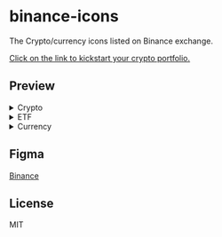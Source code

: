 # binance-icons
The Crypto/currency icons listed on Binance exchange.

<a href="https://accounts.binance.com/en/register?ref=Z9RLFPHB">Click on the link to kickstart your crypto portfolio.</a>

## Preview

<details>
  <summary>Crypto</summary>

| Icon | Symbol | Name |
|:----:|-------:|:-----|
| <img src="https://raw.githubusercontent.com/VadimMalykhin/binance-icons/main/crypto/1inch.svg" width="32" height="32" alt=""/>     | 1inch     | 1inch                           |
| <img src="https://raw.githubusercontent.com/VadimMalykhin/binance-icons/main/crypto/aave.svg" width="32" height="32" alt=""/>      | aave      | Aave                            |
| <img src="https://raw.githubusercontent.com/VadimMalykhin/binance-icons/main/crypto/acm.svg" width="32" height="32" alt=""/>       | acm       | AC Milan Fan Token              |
| <img src="https://raw.githubusercontent.com/VadimMalykhin/binance-icons/main/crypto/ada.svg" width="32" height="32" alt=""/>       | ada       | Cardano                         |
| <img src="https://raw.githubusercontent.com/VadimMalykhin/binance-icons/main/crypto/add.svg" width="32" height="32" alt=""/>       | add       | ADD                             |
| <img src="https://raw.githubusercontent.com/VadimMalykhin/binance-icons/main/crypto/adx.svg" width="32" height="32" alt=""/>       | adx       | AdEx                            |
| <img src="https://raw.githubusercontent.com/VadimMalykhin/binance-icons/main/crypto/adxold.svg" width="32" height="32" alt=""/>    | adxold    | AdEx Old Token                  |
| <img src="https://raw.githubusercontent.com/VadimMalykhin/binance-icons/main/crypto/ae.svg" width="32" height="32" alt=""/>        | ae        | Aeternity                       |
| <img src="https://raw.githubusercontent.com/VadimMalykhin/binance-icons/main/crypto/aergo.svg" width="32" height="32" alt=""/>     | aergo     | Aergo                           |
| <img src="https://raw.githubusercontent.com/VadimMalykhin/binance-icons/main/crypto/agi.svg" width="32" height="32" alt=""/>       | agi       | SingularityNET                  |
| <img src="https://raw.githubusercontent.com/VadimMalykhin/binance-icons/main/crypto/agix.svg" width="32" height="32" alt=""/>      | agix      | SingularityNET Token            |
| <img src="https://raw.githubusercontent.com/VadimMalykhin/binance-icons/main/crypto/aion.svg" width="32" height="32" alt=""/>      | aion      | AION                            |
| <img src="https://raw.githubusercontent.com/VadimMalykhin/binance-icons/main/crypto/akro.svg" width="32" height="32" alt=""/>      | akro      | Akropolis                       |
| <img src="https://raw.githubusercontent.com/VadimMalykhin/binance-icons/main/crypto/algo.svg" width="32" height="32" alt=""/>      | algo      | Algorand                        |
| <img src="https://raw.githubusercontent.com/VadimMalykhin/binance-icons/main/crypto/alice.svg" width="32" height="32" alt=""/>     | alice     | My Neighbor Alice               |
| <img src="https://raw.githubusercontent.com/VadimMalykhin/binance-icons/main/crypto/alpaca.svg" width="32" height="32" alt=""/>    | alpaca    | Alpaca Finance                  |
| <img src="https://raw.githubusercontent.com/VadimMalykhin/binance-icons/main/crypto/alpha.svg" width="32" height="32" alt=""/>     | alpha     | Alpha Finance Lab               |
| <img src="https://raw.githubusercontent.com/VadimMalykhin/binance-icons/main/crypto/amb.svg" width="32" height="32" alt=""/>       | amb       | Ambrosus                        |
| <img src="https://raw.githubusercontent.com/VadimMalykhin/binance-icons/main/crypto/ankr.svg" width="32" height="32" alt=""/>      | ankr      | Ankr                            |
| <img src="https://raw.githubusercontent.com/VadimMalykhin/binance-icons/main/crypto/ant.svg" width="32" height="32" alt=""/>       | ant       | Aragon                          |
| <img src="https://raw.githubusercontent.com/VadimMalykhin/binance-icons/main/crypto/antold.svg" width="32" height="32" alt=""/>    | antold    | Old Aragon                      |
| <img src="https://raw.githubusercontent.com/VadimMalykhin/binance-icons/main/crypto/appc.svg" width="32" height="32" alt=""/>      | appc      | AppCoins                        |
| <img src="https://raw.githubusercontent.com/VadimMalykhin/binance-icons/main/crypto/ar.svg" width="32" height="32" alt=""/>        | ar        | Arweave                         |
| <img src="https://raw.githubusercontent.com/VadimMalykhin/binance-icons/main/crypto/ardr.svg" width="32" height="32" alt=""/>      | ardr      | Ardor                           |
| <img src="https://raw.githubusercontent.com/VadimMalykhin/binance-icons/main/crypto/ark.svg" width="32" height="32" alt=""/>       | ark       | Ark                             |
| <img src="https://raw.githubusercontent.com/VadimMalykhin/binance-icons/main/crypto/arn.svg" width="32" height="32" alt=""/>       | arn       | Aeron                           |
| <img src="https://raw.githubusercontent.com/VadimMalykhin/binance-icons/main/crypto/arpa.svg" width="32" height="32" alt=""/>      | arpa      | ARPA Chain                      |
| <img src="https://raw.githubusercontent.com/VadimMalykhin/binance-icons/main/crypto/asr.svg" width="32" height="32" alt=""/>       | asr       | AS Roma Fan Token               |
| <img src="https://raw.githubusercontent.com/VadimMalykhin/binance-icons/main/crypto/ast.svg" width="32" height="32" alt=""/>       | ast       | AirSwap                         |
| <img src="https://raw.githubusercontent.com/VadimMalykhin/binance-icons/main/crypto/ata.svg" width="32" height="32" alt=""/>       | ata       | Automata                        |
| <img src="https://raw.githubusercontent.com/VadimMalykhin/binance-icons/main/crypto/atd.svg" width="32" height="32" alt=""/>       | atd       | Atidium                         |
| <img src="https://raw.githubusercontent.com/VadimMalykhin/binance-icons/main/crypto/atm.svg" width="32" height="32" alt=""/>       | atm       | Atlético de Madrid Fan Token    |
| <img src="https://raw.githubusercontent.com/VadimMalykhin/binance-icons/main/crypto/atom.svg" width="32" height="32" alt=""/>      | atom      | Cosmos                          |
| <img src="https://raw.githubusercontent.com/VadimMalykhin/binance-icons/main/crypto/auction.svg" width="32" height="32" alt=""/>   | auction   | Auction                         |
| <img src="https://raw.githubusercontent.com/VadimMalykhin/binance-icons/main/crypto/audio.svg" width="32" height="32" alt=""/>     | audio     | Audius                          |
| <img src="https://raw.githubusercontent.com/VadimMalykhin/binance-icons/main/crypto/auto.svg" width="32" height="32" alt=""/>      | auto      | Auto                            |
| <img src="https://raw.githubusercontent.com/VadimMalykhin/binance-icons/main/crypto/ava.svg" width="32" height="32" alt=""/>       | ava       | Travala.com                     |
| <img src="https://raw.githubusercontent.com/VadimMalykhin/binance-icons/main/crypto/avax.svg" width="32" height="32" alt=""/>      | avax      | Avalanche                       |
| <img src="https://raw.githubusercontent.com/VadimMalykhin/binance-icons/main/crypto/axs.svg" width="32" height="32" alt=""/>       | axs       | Axie Infinity                   |
| <img src="https://raw.githubusercontent.com/VadimMalykhin/binance-icons/main/crypto/axsold.svg" width="32" height="32" alt=""/>    | axsold    | Axie Infinity Old               |
| <img src="https://raw.githubusercontent.com/VadimMalykhin/binance-icons/main/crypto/badger.svg" width="32" height="32" alt=""/>    | badger    | Badger DAO                      |
| <img src="https://raw.githubusercontent.com/VadimMalykhin/binance-icons/main/crypto/bake.svg" width="32" height="32" alt=""/>      | bake      | BakeryToken                     |
| <img src="https://raw.githubusercontent.com/VadimMalykhin/binance-icons/main/crypto/bal.svg" width="32" height="32" alt=""/>       | bal       | Balancer                        |
| <img src="https://raw.githubusercontent.com/VadimMalykhin/binance-icons/main/crypto/band.svg" width="32" height="32" alt=""/>      | band      | BAND                            |
| <img src="https://raw.githubusercontent.com/VadimMalykhin/binance-icons/main/crypto/bar.svg" width="32" height="32" alt=""/>       | bar       | FC Barcelona Fan Token BAR      |
| <img src="https://raw.githubusercontent.com/VadimMalykhin/binance-icons/main/crypto/bat.svg" width="32" height="32" alt=""/>       | bat       | Basic Attention Token           |
| <img src="https://raw.githubusercontent.com/VadimMalykhin/binance-icons/main/crypto/bcd.svg" width="32" height="32" alt=""/>       | bcd       | Bitcoin Diamond                 |
| <img src="https://raw.githubusercontent.com/VadimMalykhin/binance-icons/main/crypto/bch.svg" width="32" height="32" alt=""/>       | bch       | Bitcoin Cash                    |
| <img src="https://raw.githubusercontent.com/VadimMalykhin/binance-icons/main/crypto/bchsv.svg" width="32" height="32" alt=""/>     | bchsv     | Bitcoin Cash SV                 |
| <img src="https://raw.githubusercontent.com/VadimMalykhin/binance-icons/main/crypto/bcx.svg" width="32" height="32" alt=""/>       | bcx       | BitcoinX                        |
| <img src="https://raw.githubusercontent.com/VadimMalykhin/binance-icons/main/crypto/beam.svg" width="32" height="32" alt=""/>      | beam      | Beam                            |
| <img src="https://raw.githubusercontent.com/VadimMalykhin/binance-icons/main/crypto/bear.svg" width="32" height="32" alt=""/>      | bear      | 3X Short Bitcoin Token          |
| <img src="https://raw.githubusercontent.com/VadimMalykhin/binance-icons/main/crypto/bel.svg" width="32" height="32" alt=""/>       | bel       | Bella Protocol                  |
| <img src="https://raw.githubusercontent.com/VadimMalykhin/binance-icons/main/crypto/beth.svg" width="32" height="32" alt=""/>      | beth      | BETH                            |
| <img src="https://raw.githubusercontent.com/VadimMalykhin/binance-icons/main/crypto/bgbp.svg" width="32" height="32" alt=""/>      | bgbp      | BGBP                            |
| <img src="https://raw.githubusercontent.com/VadimMalykhin/binance-icons/main/crypto/bidr.svg" width="32" height="32" alt=""/>      | bidr      | BIDR                            |
| <img src="https://raw.githubusercontent.com/VadimMalykhin/binance-icons/main/crypto/bifi.svg" width="32" height="32" alt=""/>      | bifi      | Beefy.Finance                   |
| <img src="https://raw.githubusercontent.com/VadimMalykhin/binance-icons/main/crypto/bkrw.svg" width="32" height="32" alt=""/>      | bkrw      | Binance KRW                     |
| <img src="https://raw.githubusercontent.com/VadimMalykhin/binance-icons/main/crypto/blink.svg" width="32" height="32" alt=""/>     | blink     | Blockmason Link                 |
| <img src="https://raw.githubusercontent.com/VadimMalykhin/binance-icons/main/crypto/blz.svg" width="32" height="32" alt=""/>       | blz       | Bluzelle                        |
| <img src="https://raw.githubusercontent.com/VadimMalykhin/binance-icons/main/crypto/bnb.svg" width="32" height="32" alt=""/>       | bnb       | BNB                             |
| <img src="https://raw.githubusercontent.com/VadimMalykhin/binance-icons/main/crypto/bnbbear.svg" width="32" height="32" alt=""/>   | bnbbear   | 3X Short BNB Token              |
| <img src="https://raw.githubusercontent.com/VadimMalykhin/binance-icons/main/crypto/bnbbull.svg" width="32" height="32" alt=""/>   | bnbbull   | 3X Long BNB Token               |
| <img src="https://raw.githubusercontent.com/VadimMalykhin/binance-icons/main/crypto/bnt.svg" width="32" height="32" alt=""/>       | bnt       | Bancor                          |
| <img src="https://raw.githubusercontent.com/VadimMalykhin/binance-icons/main/crypto/bolt.svg" width="32" height="32" alt=""/>      | bolt      | BOLT                            |
| <img src="https://raw.githubusercontent.com/VadimMalykhin/binance-icons/main/crypto/bond.svg" width="32" height="32" alt=""/>      | bond      | BarnBridge                      |
| <img src="https://raw.githubusercontent.com/VadimMalykhin/binance-icons/main/crypto/bot.svg" width="32" height="32" alt=""/>       | bot       | Bounce Token                    |
| <img src="https://raw.githubusercontent.com/VadimMalykhin/binance-icons/main/crypto/bqx.svg" width="32" height="32" alt=""/>       | bqx       | Voyager Token                   |
| <img src="https://raw.githubusercontent.com/VadimMalykhin/binance-icons/main/crypto/brd.svg" width="32" height="32" alt=""/>       | brd       | Bread                           |
| <img src="https://raw.githubusercontent.com/VadimMalykhin/binance-icons/main/crypto/btc.svg" width="32" height="32" alt=""/>       | btc       | Bitcoin                         |
| <img src="https://raw.githubusercontent.com/VadimMalykhin/binance-icons/main/crypto/btcst.svg" width="32" height="32" alt=""/>     | btcst     | Bitcoin Standard Hashrate Token |
| <img src="https://raw.githubusercontent.com/VadimMalykhin/binance-icons/main/crypto/btg.svg" width="32" height="32" alt=""/>       | btg       | Bitcoin Gold                    |
| <img src="https://raw.githubusercontent.com/VadimMalykhin/binance-icons/main/crypto/bts.svg" width="32" height="32" alt=""/>       | bts       | BitShares                       |
| <img src="https://raw.githubusercontent.com/VadimMalykhin/binance-icons/main/crypto/btt.svg" width="32" height="32" alt=""/>       | btt       | BitTorrent                      |
| <img src="https://raw.githubusercontent.com/VadimMalykhin/binance-icons/main/crypto/bull.svg" width="32" height="32" alt=""/>      | bull      | 3X Long Bitcoin Token           |
| <img src="https://raw.githubusercontent.com/VadimMalykhin/binance-icons/main/crypto/burger.svg" width="32" height="32" alt=""/>    | burger    | Burger Swap                     |
| <img src="https://raw.githubusercontent.com/VadimMalykhin/binance-icons/main/crypto/busd.svg" width="32" height="32" alt=""/>      | busd      | BUSD                            |
| <img src="https://raw.githubusercontent.com/VadimMalykhin/binance-icons/main/crypto/bvnd.svg" width="32" height="32" alt=""/>      | bvnd      | BVND                            |
| <img src="https://raw.githubusercontent.com/VadimMalykhin/binance-icons/main/crypto/bzrx.svg" width="32" height="32" alt=""/>      | bzrx      | bZx Protocol                    |
| <img src="https://raw.githubusercontent.com/VadimMalykhin/binance-icons/main/crypto/c98.svg" width="32" height="32" alt=""/>       | c98       | Coin98                          |
| <img src="https://raw.githubusercontent.com/VadimMalykhin/binance-icons/main/crypto/cake.svg" width="32" height="32" alt=""/>      | cake      | PancakeSwap                     |
| <img src="https://raw.githubusercontent.com/VadimMalykhin/binance-icons/main/crypto/can.svg" width="32" height="32" alt=""/>       | can       | CanYaCoin                       |
| <img src="https://raw.githubusercontent.com/VadimMalykhin/binance-icons/main/crypto/cbk.svg" width="32" height="32" alt=""/>       | cbk       | Cobak                           |
| <img src="https://raw.githubusercontent.com/VadimMalykhin/binance-icons/main/crypto/cbm.svg" width="32" height="32" alt=""/>       | cbm       | Crypto Bonus Miles Token        |
| <img src="https://raw.githubusercontent.com/VadimMalykhin/binance-icons/main/crypto/cdt.svg" width="32" height="32" alt=""/>       | cdt       | Blox                            |
| <img src="https://raw.githubusercontent.com/VadimMalykhin/binance-icons/main/crypto/celo.svg" width="32" height="32" alt=""/>      | celo      | Celo                            |
| <img src="https://raw.githubusercontent.com/VadimMalykhin/binance-icons/main/crypto/celr.svg" width="32" height="32" alt=""/>      | celr      | Celer Network                   |
| <img src="https://raw.githubusercontent.com/VadimMalykhin/binance-icons/main/crypto/cfx.svg" width="32" height="32" alt=""/>       | cfx       | Conflux Network                 |
| <img src="https://raw.githubusercontent.com/VadimMalykhin/binance-icons/main/crypto/chat.svg" width="32" height="32" alt=""/>      | chat      | ChatCoin                        |
| <img src="https://raw.githubusercontent.com/VadimMalykhin/binance-icons/main/crypto/chr.svg" width="32" height="32" alt=""/>       | chr       | Chromia                         |
| <img src="https://raw.githubusercontent.com/VadimMalykhin/binance-icons/main/crypto/chz.svg" width="32" height="32" alt=""/>       | chz       | Chiliz                          |
| <img src="https://raw.githubusercontent.com/VadimMalykhin/binance-icons/main/crypto/ckb.svg" width="32" height="32" alt=""/>       | ckb       | CKB                             |
| <img src="https://raw.githubusercontent.com/VadimMalykhin/binance-icons/main/crypto/cloak.svg" width="32" height="32" alt=""/>     | cloak     | CloakCoin                       |
| <img src="https://raw.githubusercontent.com/VadimMalykhin/binance-icons/main/crypto/clv.svg" width="32" height="32" alt=""/>       | clv       | Clover Finance                  |
| <img src="https://raw.githubusercontent.com/VadimMalykhin/binance-icons/main/crypto/cmt.svg" width="32" height="32" alt=""/>       | cmt       | CyberMiles                      |
| <img src="https://raw.githubusercontent.com/VadimMalykhin/binance-icons/main/crypto/cnd.svg" width="32" height="32" alt=""/>       | cnd       | Cindicator                      |
| <img src="https://raw.githubusercontent.com/VadimMalykhin/binance-icons/main/crypto/cocos.svg" width="32" height="32" alt=""/>     | cocos     | Cocos-BCX                       |
| <img src="https://raw.githubusercontent.com/VadimMalykhin/binance-icons/main/crypto/comp.svg" width="32" height="32" alt=""/>      | comp      | Compound                        |
| <img src="https://raw.githubusercontent.com/VadimMalykhin/binance-icons/main/crypto/cos.svg" width="32" height="32" alt=""/>       | cos       | Contentos                       |
| <img src="https://raw.githubusercontent.com/VadimMalykhin/binance-icons/main/crypto/coti.svg" width="32" height="32" alt=""/>      | coti      | COTI                            |
| <img src="https://raw.githubusercontent.com/VadimMalykhin/binance-icons/main/crypto/cover.svg" width="32" height="32" alt=""/>     | cover     | COVER Protocol                  |
| <img src="https://raw.githubusercontent.com/VadimMalykhin/binance-icons/main/crypto/coverold.svg" width="32" height="32" alt=""/>  | coverold  | COVER Protocol Old              |
| <img src="https://raw.githubusercontent.com/VadimMalykhin/binance-icons/main/crypto/cream.svg" width="32" height="32" alt=""/>     | cream     | Cream Finance                   |
| <img src="https://raw.githubusercontent.com/VadimMalykhin/binance-icons/main/crypto/crv.svg" width="32" height="32" alt=""/>       | crv       | Curve                           |
| <img src="https://raw.githubusercontent.com/VadimMalykhin/binance-icons/main/crypto/ctk.svg" width="32" height="32" alt=""/>       | ctk       | CertiK                          |
| <img src="https://raw.githubusercontent.com/VadimMalykhin/binance-icons/main/crypto/ctr.svg" width="32" height="32" alt=""/>       | ctr       | Centra                          |
| <img src="https://raw.githubusercontent.com/VadimMalykhin/binance-icons/main/crypto/ctsi.svg" width="32" height="32" alt=""/>      | ctsi      | Cartesi                         |
| <img src="https://raw.githubusercontent.com/VadimMalykhin/binance-icons/main/crypto/ctxc.svg" width="32" height="32" alt=""/>      | ctxc      | Cortex                          |
| <img src="https://raw.githubusercontent.com/VadimMalykhin/binance-icons/main/crypto/cvc.svg" width="32" height="32" alt=""/>       | cvc       | Civic                           |
| <img src="https://raw.githubusercontent.com/VadimMalykhin/binance-icons/main/crypto/cvp.svg" width="32" height="32" alt=""/>       | cvp       | PowerPool                       |
| <img src="https://raw.githubusercontent.com/VadimMalykhin/binance-icons/main/crypto/dai.svg" width="32" height="32" alt=""/>       | dai       | Dai                             |
| <img src="https://raw.githubusercontent.com/VadimMalykhin/binance-icons/main/crypto/dash.svg" width="32" height="32" alt=""/>      | dash      | Dash                            |
| <img src="https://raw.githubusercontent.com/VadimMalykhin/binance-icons/main/crypto/data.svg" width="32" height="32" alt=""/>      | data      | Streamr DATAcoin                |
| <img src="https://raw.githubusercontent.com/VadimMalykhin/binance-icons/main/crypto/dcr.svg" width="32" height="32" alt=""/>       | dcr       | Decred                          |
| <img src="https://raw.githubusercontent.com/VadimMalykhin/binance-icons/main/crypto/dego.svg" width="32" height="32" alt=""/>      | dego      | Dego Finance                    |
| <img src="https://raw.githubusercontent.com/VadimMalykhin/binance-icons/main/crypto/dent.svg" width="32" height="32" alt=""/>      | dent      | DENT                            |
| <img src="https://raw.githubusercontent.com/VadimMalykhin/binance-icons/main/crypto/dexe.svg" width="32" height="32" alt=""/>      | dexe      | DeXe                            |
| <img src="https://raw.githubusercontent.com/VadimMalykhin/binance-icons/main/crypto/df.svg" width="32" height="32" alt=""/>        | df        | dForce                          |
| <img src="https://raw.githubusercontent.com/VadimMalykhin/binance-icons/main/crypto/dgb.svg" width="32" height="32" alt=""/>       | dgb       | DigiByte                        |
| <img src="https://raw.githubusercontent.com/VadimMalykhin/binance-icons/main/crypto/dia.svg" width="32" height="32" alt=""/>       | dia       | DIA                             |
| <img src="https://raw.githubusercontent.com/VadimMalykhin/binance-icons/main/crypto/dlt.svg" width="32" height="32" alt=""/>       | dlt       | Agrello                         |
| <img src="https://raw.githubusercontent.com/VadimMalykhin/binance-icons/main/crypto/dnt.svg" width="32" height="32" alt=""/>       | dnt       | district0x                      |
| <img src="https://raw.githubusercontent.com/VadimMalykhin/binance-icons/main/crypto/dock.svg" width="32" height="32" alt=""/>      | dock      | DOCK                            |
| <img src="https://raw.githubusercontent.com/VadimMalykhin/binance-icons/main/crypto/dodo.svg" width="32" height="32" alt=""/>      | dodo      | DODO                            |
| <img src="https://raw.githubusercontent.com/VadimMalykhin/binance-icons/main/crypto/doge.svg" width="32" height="32" alt=""/>      | doge      | Dogecoin                        |
| <img src="https://raw.githubusercontent.com/VadimMalykhin/binance-icons/main/crypto/don.svg" width="32" height="32" alt=""/>       | don       | Donnie Finance                  |
| <img src="https://raw.githubusercontent.com/VadimMalykhin/binance-icons/main/crypto/dot.svg" width="32" height="32" alt=""/>       | dot       | Polkadot                        |
| <img src="https://raw.githubusercontent.com/VadimMalykhin/binance-icons/main/crypto/drep.svg" width="32" height="32" alt=""/>      | drep      | DREP                            |
| <img src="https://raw.githubusercontent.com/VadimMalykhin/binance-icons/main/crypto/drepold.svg" width="32" height="32" alt=""/>   | drepold   | Old DREP                        |
| <img src="https://raw.githubusercontent.com/VadimMalykhin/binance-icons/main/crypto/dusk.svg" width="32" height="32" alt=""/>      | dusk      | Dusk Network                    |
| <img src="https://raw.githubusercontent.com/VadimMalykhin/binance-icons/main/crypto/easy.svg" width="32" height="32" alt=""/>      | easy      | EasyFi                          |
| <img src="https://raw.githubusercontent.com/VadimMalykhin/binance-icons/main/crypto/edo.svg" width="32" height="32" alt=""/>       | edo       | Eidoo                           |
| <img src="https://raw.githubusercontent.com/VadimMalykhin/binance-icons/main/crypto/egld.svg" width="32" height="32" alt=""/>      | egld      | Elrond eGold                    |
| <img src="https://raw.githubusercontent.com/VadimMalykhin/binance-icons/main/crypto/elf.svg" width="32" height="32" alt=""/>       | elf       | aelf                            |
| <img src="https://raw.githubusercontent.com/VadimMalykhin/binance-icons/main/crypto/eng.svg" width="32" height="32" alt=""/>       | eng       | Enigma                          |
| <img src="https://raw.githubusercontent.com/VadimMalykhin/binance-icons/main/crypto/enj.svg" width="32" height="32" alt=""/>       | enj       | Enjin Coin                      |
| <img src="https://raw.githubusercontent.com/VadimMalykhin/binance-icons/main/crypto/entrp.svg" width="32" height="32" alt=""/>     | entrp     | Hut34 Entropy                   |
| <img src="https://raw.githubusercontent.com/VadimMalykhin/binance-icons/main/crypto/eon.svg" width="32" height="32" alt=""/>       | eon       | EOS Network                     |
| <img src="https://raw.githubusercontent.com/VadimMalykhin/binance-icons/main/crypto/eop.svg" width="32" height="32" alt=""/>       | eop       | EOSpace                         |
| <img src="https://raw.githubusercontent.com/VadimMalykhin/binance-icons/main/crypto/eos.svg" width="32" height="32" alt=""/>       | eos       | EOS                             |
| <img src="https://raw.githubusercontent.com/VadimMalykhin/binance-icons/main/crypto/eosbear.svg" width="32" height="32" alt=""/>   | eosbear   | 3X Short EOS Token              |
| <img src="https://raw.githubusercontent.com/VadimMalykhin/binance-icons/main/crypto/eosbull.svg" width="32" height="32" alt=""/>   | eosbull   | 3X Long EOS Token               |
| <img src="https://raw.githubusercontent.com/VadimMalykhin/binance-icons/main/crypto/eps.svg" width="32" height="32" alt=""/>       | eps       | Ellipsis                        |
| <img src="https://raw.githubusercontent.com/VadimMalykhin/binance-icons/main/crypto/erd.svg" width="32" height="32" alt=""/>       | erd       | Elrond                          |
| <img src="https://raw.githubusercontent.com/VadimMalykhin/binance-icons/main/crypto/ern.svg" width="32" height="32" alt=""/>       | ern       | Ethernity Chain                 |
| <img src="https://raw.githubusercontent.com/VadimMalykhin/binance-icons/main/crypto/etc.svg" width="32" height="32" alt=""/>       | etc       | Ethereum Classic                |
| <img src="https://raw.githubusercontent.com/VadimMalykhin/binance-icons/main/crypto/etf.svg" width="32" height="32" alt=""/>       | etf       | ETF                             |
| <img src="https://raw.githubusercontent.com/VadimMalykhin/binance-icons/main/crypto/eth.svg" width="32" height="32" alt=""/>       | eth       | Ethereum                        |
| <img src="https://raw.githubusercontent.com/VadimMalykhin/binance-icons/main/crypto/ethbear.svg" width="32" height="32" alt=""/>   | ethbear   | 3X Short Ethereum Token         |
| <img src="https://raw.githubusercontent.com/VadimMalykhin/binance-icons/main/crypto/ethbnt.svg" width="32" height="32" alt=""/>    | ethbnt    | BNT Smart Token Relay           |
| <img src="https://raw.githubusercontent.com/VadimMalykhin/binance-icons/main/crypto/ethbull.svg" width="32" height="32" alt=""/>   | ethbull   | 3X Long Ethereum Token          |
| <img src="https://raw.githubusercontent.com/VadimMalykhin/binance-icons/main/crypto/evx.svg" width="32" height="32" alt=""/>       | evx       | Everex                          |
| <img src="https://raw.githubusercontent.com/VadimMalykhin/binance-icons/main/crypto/ez.svg" width="32" height="32" alt=""/>        | ez        | EasyFi                          |
| <img src="https://raw.githubusercontent.com/VadimMalykhin/binance-icons/main/crypto/farm.svg" width="32" height="32" alt=""/>      | farm      | Harvest Finance                 |
| <img src="https://raw.githubusercontent.com/VadimMalykhin/binance-icons/main/crypto/fet.svg" width="32" height="32" alt=""/>       | fet       | Fetch.AI                        |
| <img src="https://raw.githubusercontent.com/VadimMalykhin/binance-icons/main/crypto/fil.svg" width="32" height="32" alt=""/>       | fil       | Filecoin                        |
| <img src="https://raw.githubusercontent.com/VadimMalykhin/binance-icons/main/crypto/fio.svg" width="32" height="32" alt=""/>       | fio       | FIO Protocol                    |
| <img src="https://raw.githubusercontent.com/VadimMalykhin/binance-icons/main/crypto/firo.svg" width="32" height="32" alt=""/>      | firo      | Firo                            |
| <img src="https://raw.githubusercontent.com/VadimMalykhin/binance-icons/main/crypto/fis.svg" width="32" height="32" alt=""/>       | fis       | Stafi                           |
| <img src="https://raw.githubusercontent.com/VadimMalykhin/binance-icons/main/crypto/flm.svg" width="32" height="32" alt=""/>       | flm       | Flamingo                        |
| <img src="https://raw.githubusercontent.com/VadimMalykhin/binance-icons/main/crypto/flow.svg" width="32" height="32" alt=""/>      | flow      | Flow                            |
| <img src="https://raw.githubusercontent.com/VadimMalykhin/binance-icons/main/crypto/for.svg" width="32" height="32" alt=""/>       | for       | ForTube                         |
| <img src="https://raw.githubusercontent.com/VadimMalykhin/binance-icons/main/crypto/forth.svg" width="32" height="32" alt=""/>     | forth     | Ampleforth Governance Token     |
| <img src="https://raw.githubusercontent.com/VadimMalykhin/binance-icons/main/crypto/front.svg" width="32" height="32" alt=""/>     | front     | Frontier                        |
| <img src="https://raw.githubusercontent.com/VadimMalykhin/binance-icons/main/crypto/ftm.svg" width="32" height="32" alt=""/>       | ftm       | Fantom                          |
| <img src="https://raw.githubusercontent.com/VadimMalykhin/binance-icons/main/crypto/ftt.svg" width="32" height="32" alt=""/>       | ftt       | FTX Token                       |
| <img src="https://raw.githubusercontent.com/VadimMalykhin/binance-icons/main/crypto/fuel.svg" width="32" height="32" alt=""/>      | fuel      | Etherparty                      |
| <img src="https://raw.githubusercontent.com/VadimMalykhin/binance-icons/main/crypto/fun.svg" width="32" height="32" alt=""/>       | fun       | FunToken                        |
| <img src="https://raw.githubusercontent.com/VadimMalykhin/binance-icons/main/crypto/fxs.svg" width="32" height="32" alt=""/>       | fxs       | Frax Share                      |
| <img src="https://raw.githubusercontent.com/VadimMalykhin/binance-icons/main/crypto/gas.svg" width="32" height="32" alt=""/>       | gas       | NeoGas                          |
| <img src="https://raw.githubusercontent.com/VadimMalykhin/binance-icons/main/crypto/ghst.svg" width="32" height="32" alt=""/>      | ghst      | Aavegotchi                      |
| <img src="https://raw.githubusercontent.com/VadimMalykhin/binance-icons/main/crypto/glm.svg" width="32" height="32" alt=""/>       | glm       | Golem                           |
| <img src="https://raw.githubusercontent.com/VadimMalykhin/binance-icons/main/crypto/gnt.svg" width="32" height="32" alt=""/>       | gnt       | Golem                           |
| <img src="https://raw.githubusercontent.com/VadimMalykhin/binance-icons/main/crypto/go.svg" width="32" height="32" alt=""/>        | go        | GoChain                         |
| <img src="https://raw.githubusercontent.com/VadimMalykhin/binance-icons/main/crypto/grs.svg" width="32" height="32" alt=""/>       | grs       | Groestlcoin                     |
| <img src="https://raw.githubusercontent.com/VadimMalykhin/binance-icons/main/crypto/grt.svg" width="32" height="32" alt=""/>       | grt       | The Graph                       |
| <img src="https://raw.githubusercontent.com/VadimMalykhin/binance-icons/main/crypto/gtc.svg" width="32" height="32" alt=""/>       | gtc       | Gitcoin                         |
| <img src="https://raw.githubusercontent.com/VadimMalykhin/binance-icons/main/crypto/gto.svg" width="32" height="32" alt=""/>       | gto       | Gifto                           |
| <img src="https://raw.githubusercontent.com/VadimMalykhin/binance-icons/main/crypto/gvt.svg" width="32" height="32" alt=""/>       | gvt       | Genesis Vision                  |
| <img src="https://raw.githubusercontent.com/VadimMalykhin/binance-icons/main/crypto/gxs.svg" width="32" height="32" alt=""/>       | gxs       | GXChain                         |
| <img src="https://raw.githubusercontent.com/VadimMalykhin/binance-icons/main/crypto/gyen.svg" width="32" height="32" alt=""/>      | gyen      | GYEN                            |
| <img src="https://raw.githubusercontent.com/VadimMalykhin/binance-icons/main/crypto/hard.svg" width="32" height="32" alt=""/>      | hard      | HARD Protocol                   |
| <img src="https://raw.githubusercontent.com/VadimMalykhin/binance-icons/main/crypto/hbar.svg" width="32" height="32" alt=""/>      | hbar      | Hedera Hashgraph                |
| <img src="https://raw.githubusercontent.com/VadimMalykhin/binance-icons/main/crypto/hc.svg" width="32" height="32" alt=""/>        | hc        | HyperCash                       |
| <img src="https://raw.githubusercontent.com/VadimMalykhin/binance-icons/main/crypto/hcc.svg" width="32" height="32" alt=""/>       | hcc       | HealthCare Chain                |
| <img src="https://raw.githubusercontent.com/VadimMalykhin/binance-icons/main/crypto/hegic.svg" width="32" height="32" alt=""/>     | hegic     | Hegic                           |
| <img src="https://raw.githubusercontent.com/VadimMalykhin/binance-icons/main/crypto/hive.svg" width="32" height="32" alt=""/>      | hive      | Hive                            |
| <img src="https://raw.githubusercontent.com/VadimMalykhin/binance-icons/main/crypto/hnst.svg" width="32" height="32" alt=""/>      | hnst      | Honest                          |
| <img src="https://raw.githubusercontent.com/VadimMalykhin/binance-icons/main/crypto/hnt.svg" width="32" height="32" alt=""/>       | hnt       | Helium                          |
| <img src="https://raw.githubusercontent.com/VadimMalykhin/binance-icons/main/crypto/hot.svg" width="32" height="32" alt=""/>       | hot       | Holo                            |
| <img src="https://raw.githubusercontent.com/VadimMalykhin/binance-icons/main/crypto/icp.svg" width="32" height="32" alt=""/>       | icp       | Internet Computer               |
| <img src="https://raw.githubusercontent.com/VadimMalykhin/binance-icons/main/crypto/icx.svg" width="32" height="32" alt=""/>       | icx       | ICON                            |
| <img src="https://raw.githubusercontent.com/VadimMalykhin/binance-icons/main/crypto/idex.svg" width="32" height="32" alt=""/>      | idex      | IDEX                            |
| <img src="https://raw.githubusercontent.com/VadimMalykhin/binance-icons/main/crypto/idr.svg" width="32" height="32" alt=""/>       | idr       | Indonesian Rupiah               |
| <img src="https://raw.githubusercontent.com/VadimMalykhin/binance-icons/main/crypto/idrt.svg" width="32" height="32" alt=""/>      | idrt      | Rupiah Token                    |
| <img src="https://raw.githubusercontent.com/VadimMalykhin/binance-icons/main/crypto/inj.svg" width="32" height="32" alt=""/>       | inj       | Injective Protocol              |
| <img src="https://raw.githubusercontent.com/VadimMalykhin/binance-icons/main/crypto/ins.svg" width="32" height="32" alt=""/>       | ins       | Insolar                         |
| <img src="https://raw.githubusercontent.com/VadimMalykhin/binance-icons/main/crypto/iost.svg" width="32" height="32" alt=""/>      | iost      | IOST                            |
| <img src="https://raw.githubusercontent.com/VadimMalykhin/binance-icons/main/crypto/iota.svg" width="32" height="32" alt=""/>      | iota      | MIOTA                           |
| <img src="https://raw.githubusercontent.com/VadimMalykhin/binance-icons/main/crypto/iotx.svg" width="32" height="32" alt=""/>      | iotx      | IoTeX                           |
| <img src="https://raw.githubusercontent.com/VadimMalykhin/binance-icons/main/crypto/iq.svg" width="32" height="32" alt=""/>        | iq        | Everipedia                      |
| <img src="https://raw.githubusercontent.com/VadimMalykhin/binance-icons/main/crypto/iris.svg" width="32" height="32" alt=""/>      | iris      | IRISnet                         |
| <img src="https://raw.githubusercontent.com/VadimMalykhin/binance-icons/main/crypto/jex.svg" width="32" height="32" alt=""/>       | jex       | Jex Token                       |
| <img src="https://raw.githubusercontent.com/VadimMalykhin/binance-icons/main/crypto/jst.svg" width="32" height="32" alt=""/>       | jst       | JUST                            |
| <img src="https://raw.githubusercontent.com/VadimMalykhin/binance-icons/main/crypto/juv.svg" width="32" height="32" alt=""/>       | juv       | Juventus Fan Token              |
| <img src="https://raw.githubusercontent.com/VadimMalykhin/binance-icons/main/crypto/kava.svg" width="32" height="32" alt=""/>      | kava      | Kava                            |
| <img src="https://raw.githubusercontent.com/VadimMalykhin/binance-icons/main/crypto/keep.svg" width="32" height="32" alt=""/>      | keep      | Keep Network                    |
| <img src="https://raw.githubusercontent.com/VadimMalykhin/binance-icons/main/crypto/key.svg" width="32" height="32" alt=""/>       | key       | Selfkey                         |
| <img src="https://raw.githubusercontent.com/VadimMalykhin/binance-icons/main/crypto/keyfi.svg" width="32" height="32" alt=""/>     | keyfi     | KeyFi                           |
| <img src="https://raw.githubusercontent.com/VadimMalykhin/binance-icons/main/crypto/klay.svg" width="32" height="32" alt=""/>      | klay      | Klaytn                          |
| <img src="https://raw.githubusercontent.com/VadimMalykhin/binance-icons/main/crypto/kmd.svg" width="32" height="32" alt=""/>       | kmd       | Komodo                          |
| <img src="https://raw.githubusercontent.com/VadimMalykhin/binance-icons/main/crypto/knc.svg" width="32" height="32" alt=""/>       | knc       | KyberNetwork                    |
| <img src="https://raw.githubusercontent.com/VadimMalykhin/binance-icons/main/crypto/kncl.svg" width="32" height="32" alt=""/>      | kncl      | Kyber Network Crystal Legacy    |
| <img src="https://raw.githubusercontent.com/VadimMalykhin/binance-icons/main/crypto/kp3r.svg" width="32" height="32" alt=""/>      | kp3r      | Keep3rV1                        |
| <img src="https://raw.githubusercontent.com/VadimMalykhin/binance-icons/main/crypto/ksm.svg" width="32" height="32" alt=""/>       | ksm       | Kusama                          |
| <img src="https://raw.githubusercontent.com/VadimMalykhin/binance-icons/main/crypto/lba.svg" width="32" height="32" alt=""/>       | lba       | Lend Borrow Asset               |
| <img src="https://raw.githubusercontent.com/VadimMalykhin/binance-icons/main/crypto/lend.svg" width="32" height="32" alt=""/>      | lend      | Aave                            |
| <img src="https://raw.githubusercontent.com/VadimMalykhin/binance-icons/main/crypto/lina.svg" width="32" height="32" alt=""/>      | lina      | Linear                          |
| <img src="https://raw.githubusercontent.com/VadimMalykhin/binance-icons/main/crypto/link.svg" width="32" height="32" alt=""/>      | link      | ChainLink                       |
| <img src="https://raw.githubusercontent.com/VadimMalykhin/binance-icons/main/crypto/lit.svg" width="32" height="32" alt=""/>       | lit       | Litentry                        |
| <img src="https://raw.githubusercontent.com/VadimMalykhin/binance-icons/main/crypto/loom.svg" width="32" height="32" alt=""/>      | loom      | Loom Network                    |
| <img src="https://raw.githubusercontent.com/VadimMalykhin/binance-icons/main/crypto/loomold.svg" width="32" height="32" alt=""/>   | loomold   | Old Loom Network                |
| <img src="https://raw.githubusercontent.com/VadimMalykhin/binance-icons/main/crypto/lpt.svg" width="32" height="32" alt=""/>       | lpt       | Livepeer                        |
| <img src="https://raw.githubusercontent.com/VadimMalykhin/binance-icons/main/crypto/lrc.svg" width="32" height="32" alt=""/>       | lrc       | Loopring                        |
| <img src="https://raw.githubusercontent.com/VadimMalykhin/binance-icons/main/crypto/lsk.svg" width="32" height="32" alt=""/>       | lsk       | Lisk                            |
| <img src="https://raw.githubusercontent.com/VadimMalykhin/binance-icons/main/crypto/ltc.svg" width="32" height="32" alt=""/>       | ltc       | Litecoin                        |
| <img src="https://raw.githubusercontent.com/VadimMalykhin/binance-icons/main/crypto/lto.svg" width="32" height="32" alt=""/>       | lto       | LTO Network                     |
| <img src="https://raw.githubusercontent.com/VadimMalykhin/binance-icons/main/crypto/lun.svg" width="32" height="32" alt=""/>       | lun       | Lunyr                           |
| <img src="https://raw.githubusercontent.com/VadimMalykhin/binance-icons/main/crypto/luna.svg" width="32" height="32" alt=""/>      | luna      | Terra                           |
| <img src="https://raw.githubusercontent.com/VadimMalykhin/binance-icons/main/crypto/mana.svg" width="32" height="32" alt=""/>      | mana      | Decentraland                    |
| <img src="https://raw.githubusercontent.com/VadimMalykhin/binance-icons/main/crypto/mask.svg" width="32" height="32" alt=""/>      | mask      | Mask Network                    |
| <img src="https://raw.githubusercontent.com/VadimMalykhin/binance-icons/main/crypto/matic.svg" width="32" height="32" alt=""/>     | matic     | Polygon                         |
| <img src="https://raw.githubusercontent.com/VadimMalykhin/binance-icons/main/crypto/mbl.svg" width="32" height="32" alt=""/>       | mbl       | MovieBloc                       |
| <img src="https://raw.githubusercontent.com/VadimMalykhin/binance-icons/main/crypto/mbox.svg" width="32" height="32" alt=""/>      | mbox      | MOBOX                           |
| <img src="https://raw.githubusercontent.com/VadimMalykhin/binance-icons/main/crypto/mda.svg" width="32" height="32" alt=""/>       | mda       | Moeda Loyalty Points            |
| <img src="https://raw.githubusercontent.com/VadimMalykhin/binance-icons/main/crypto/mdt.svg" width="32" height="32" alt=""/>       | mdt       | Measurable Data Token           |
| <img src="https://raw.githubusercontent.com/VadimMalykhin/binance-icons/main/crypto/mdx.svg" width="32" height="32" alt=""/>       | mdx       | Mdex                            |
| <img src="https://raw.githubusercontent.com/VadimMalykhin/binance-icons/main/crypto/meetone.svg" width="32" height="32" alt=""/>   | meetone   | MEETONE                         |
| <img src="https://raw.githubusercontent.com/VadimMalykhin/binance-icons/main/crypto/mft.svg" width="32" height="32" alt=""/>       | mft       | Mainframe                       |
| <img src="https://raw.githubusercontent.com/VadimMalykhin/binance-icons/main/crypto/mina.svg" width="32" height="32" alt=""/>      | mina      | Mina                            |
| <img src="https://raw.githubusercontent.com/VadimMalykhin/binance-icons/main/crypto/mir.svg" width="32" height="32" alt=""/>       | mir       | Mirror Protocol                 |
| <img src="https://raw.githubusercontent.com/VadimMalykhin/binance-icons/main/crypto/mith.svg" width="32" height="32" alt=""/>      | mith      | Mithril                         |
| <img src="https://raw.githubusercontent.com/VadimMalykhin/binance-icons/main/crypto/mkr.svg" width="32" height="32" alt=""/>       | mkr       | Maker                           |
| <img src="https://raw.githubusercontent.com/VadimMalykhin/binance-icons/main/crypto/mln.svg" width="32" height="32" alt=""/>       | mln       | Enzyme                          |
| <img src="https://raw.githubusercontent.com/VadimMalykhin/binance-icons/main/crypto/mod.svg" width="32" height="32" alt=""/>       | mod       | Modum                           |
| <img src="https://raw.githubusercontent.com/VadimMalykhin/binance-icons/main/crypto/mth.svg" width="32" height="32" alt=""/>       | mth       | Monetha                         |
| <img src="https://raw.githubusercontent.com/VadimMalykhin/binance-icons/main/crypto/mtl.svg" width="32" height="32" alt=""/>       | mtl       | Metal                           |
| <img src="https://raw.githubusercontent.com/VadimMalykhin/binance-icons/main/crypto/mtlx.svg" width="32" height="32" alt=""/>      | mtlx      | Mettalex                        |
| <img src="https://raw.githubusercontent.com/VadimMalykhin/binance-icons/main/crypto/nano.svg" width="32" height="32" alt=""/>      | nano      | NANO                            |
| <img src="https://raw.githubusercontent.com/VadimMalykhin/binance-icons/main/crypto/nas.svg" width="32" height="32" alt=""/>       | nas       | Nebulas                         |
| <img src="https://raw.githubusercontent.com/VadimMalykhin/binance-icons/main/crypto/nav.svg" width="32" height="32" alt=""/>       | nav       | Navcoin                         |
| <img src="https://raw.githubusercontent.com/VadimMalykhin/binance-icons/main/crypto/nbs.svg" width="32" height="32" alt=""/>       | nbs       | New BitShares                   |
| <img src="https://raw.githubusercontent.com/VadimMalykhin/binance-icons/main/crypto/ncash.svg" width="32" height="32" alt=""/>     | ncash     | Nucleus Vision                  |
| <img src="https://raw.githubusercontent.com/VadimMalykhin/binance-icons/main/crypto/near.svg" width="32" height="32" alt=""/>      | near      | NEAR Protocol                   |
| <img src="https://raw.githubusercontent.com/VadimMalykhin/binance-icons/main/crypto/nebl.svg" width="32" height="32" alt=""/>      | nebl      | Neblio                          |
| <img src="https://raw.githubusercontent.com/VadimMalykhin/binance-icons/main/crypto/neo.svg" width="32" height="32" alt=""/>       | neo       | NEO                             |
| <img src="https://raw.githubusercontent.com/VadimMalykhin/binance-icons/main/crypto/nft.svg" width="32" height="32" alt=""/>       | nft       | APENFT                          |
| <img src="https://raw.githubusercontent.com/VadimMalykhin/binance-icons/main/crypto/nkn.svg" width="32" height="32" alt=""/>       | nkn       | NKN                             |
| <img src="https://raw.githubusercontent.com/VadimMalykhin/binance-icons/main/crypto/nmr.svg" width="32" height="32" alt=""/>       | nmr       | Numeraire                       |
| <img src="https://raw.githubusercontent.com/VadimMalykhin/binance-icons/main/crypto/npxs.svg" width="32" height="32" alt=""/>      | npxs      | Old Pundi X                     |
| <img src="https://raw.githubusercontent.com/VadimMalykhin/binance-icons/main/crypto/nsbt.svg" width="32" height="32" alt=""/>      | nsbt      | Neutrino Token                  |
| <img src="https://raw.githubusercontent.com/VadimMalykhin/binance-icons/main/crypto/nu.svg" width="32" height="32" alt=""/>        | nu        | NuCypher                        |
| <img src="https://raw.githubusercontent.com/VadimMalykhin/binance-icons/main/crypto/nuls.svg" width="32" height="32" alt=""/>      | nuls      | Nuls                            |
| <img src="https://raw.githubusercontent.com/VadimMalykhin/binance-icons/main/crypto/nvt.svg" width="32" height="32" alt=""/>       | nvt       | NerveNetwork                    |
| <img src="https://raw.githubusercontent.com/VadimMalykhin/binance-icons/main/crypto/nxs.svg" width="32" height="32" alt=""/>       | nxs       | Nexus                           |
| <img src="https://raw.githubusercontent.com/VadimMalykhin/binance-icons/main/crypto/oax.svg" width="32" height="32" alt=""/>       | oax       | openANX                         |
| <img src="https://raw.githubusercontent.com/VadimMalykhin/binance-icons/main/crypto/ocean.svg" width="32" height="32" alt=""/>     | ocean     | Ocean Protocol                  |
| <img src="https://raw.githubusercontent.com/VadimMalykhin/binance-icons/main/crypto/og.svg" width="32" height="32" alt=""/>        | og        | OG Fan Token                    |
| <img src="https://raw.githubusercontent.com/VadimMalykhin/binance-icons/main/crypto/ogn.svg" width="32" height="32" alt=""/>       | ogn       | OriginToken                     |
| <img src="https://raw.githubusercontent.com/VadimMalykhin/binance-icons/main/crypto/om.svg" width="32" height="32" alt=""/>        | om        | MANTRA DAO                      |
| <img src="https://raw.githubusercontent.com/VadimMalykhin/binance-icons/main/crypto/omg.svg" width="32" height="32" alt=""/>       | omg       | OMG Network                     |
| <img src="https://raw.githubusercontent.com/VadimMalykhin/binance-icons/main/crypto/omold.svg" width="32" height="32" alt=""/>     | omold     | Old MANTRA DAO                  |
| <img src="https://raw.githubusercontent.com/VadimMalykhin/binance-icons/main/crypto/one.svg" width="32" height="32" alt=""/>       | one       | Harmony                         |
| <img src="https://raw.githubusercontent.com/VadimMalykhin/binance-icons/main/crypto/ong.svg" width="32" height="32" alt=""/>       | ong       | Ontology Gas                    |
| <img src="https://raw.githubusercontent.com/VadimMalykhin/binance-icons/main/crypto/ont.svg" width="32" height="32" alt=""/>       | ont       | Ontology                        |
| <img src="https://raw.githubusercontent.com/VadimMalykhin/binance-icons/main/crypto/onx.svg" width="32" height="32" alt=""/>       | onx       | OnX.Finance                     |
| <img src="https://raw.githubusercontent.com/VadimMalykhin/binance-icons/main/crypto/orn.svg" width="32" height="32" alt=""/>       | orn       | Orion Protocol                  |
| <img src="https://raw.githubusercontent.com/VadimMalykhin/binance-icons/main/crypto/ost.svg" width="32" height="32" alt=""/>       | ost       | OST                             |
| <img src="https://raw.githubusercontent.com/VadimMalykhin/binance-icons/main/crypto/oxt.svg" width="32" height="32" alt=""/>       | oxt       | Orchid                          |
| <img src="https://raw.githubusercontent.com/VadimMalykhin/binance-icons/main/crypto/pax.svg" width="32" height="32" alt=""/>       | pax       | Paxos Standard                  |
| <img src="https://raw.githubusercontent.com/VadimMalykhin/binance-icons/main/crypto/paxg.svg" width="32" height="32" alt=""/>      | paxg      | PAX Gold                        |
| <img src="https://raw.githubusercontent.com/VadimMalykhin/binance-icons/main/crypto/perl.svg" width="32" height="32" alt=""/>      | perl      | Perlin                          |
| <img src="https://raw.githubusercontent.com/VadimMalykhin/binance-icons/main/crypto/perlold.svg" width="32" height="32" alt=""/>   | perlold   | Perlin Old Token                |
| <img src="https://raw.githubusercontent.com/VadimMalykhin/binance-icons/main/crypto/perp.svg" width="32" height="32" alt=""/>      | perp      | Perpetual Protocol              |
| <img src="https://raw.githubusercontent.com/VadimMalykhin/binance-icons/main/crypto/pha.svg" width="32" height="32" alt=""/>       | pha       | Phala.Network                   |
| <img src="https://raw.githubusercontent.com/VadimMalykhin/binance-icons/main/crypto/phb.svg" width="32" height="32" alt=""/>       | phb       | Phoenix Global                  |
| <img src="https://raw.githubusercontent.com/VadimMalykhin/binance-icons/main/crypto/pivx.svg" width="32" height="32" alt=""/>      | pivx      | PIVX                            |
| <img src="https://raw.githubusercontent.com/VadimMalykhin/binance-icons/main/crypto/pnt.svg" width="32" height="32" alt=""/>       | pnt       | pNetwork                        |
| <img src="https://raw.githubusercontent.com/VadimMalykhin/binance-icons/main/crypto/poa.svg" width="32" height="32" alt=""/>       | poa       | POA Network                     |
| <img src="https://raw.githubusercontent.com/VadimMalykhin/binance-icons/main/crypto/poe.svg" width="32" height="32" alt=""/>       | poe       | Po.et                           |
| <img src="https://raw.githubusercontent.com/VadimMalykhin/binance-icons/main/crypto/pols.svg" width="32" height="32" alt=""/>      | pols      | Polkastarter                    |
| <img src="https://raw.githubusercontent.com/VadimMalykhin/binance-icons/main/crypto/poly.svg" width="32" height="32" alt=""/>      | poly      | Polymath                        |
| <img src="https://raw.githubusercontent.com/VadimMalykhin/binance-icons/main/crypto/pond.svg" width="32" height="32" alt=""/>      | pond      | Marlin                          |
| <img src="https://raw.githubusercontent.com/VadimMalykhin/binance-icons/main/crypto/powr.svg" width="32" height="32" alt=""/>      | powr      | PowerLedger                     |
| <img src="https://raw.githubusercontent.com/VadimMalykhin/binance-icons/main/crypto/ppt.svg" width="32" height="32" alt=""/>       | ppt       | Populous                        |
| <img src="https://raw.githubusercontent.com/VadimMalykhin/binance-icons/main/crypto/prom.svg" width="32" height="32" alt=""/>      | prom      | Prometeus                       |
| <img src="https://raw.githubusercontent.com/VadimMalykhin/binance-icons/main/crypto/pros.svg" width="32" height="32" alt=""/>      | pros      | Prosper                         |
| <img src="https://raw.githubusercontent.com/VadimMalykhin/binance-icons/main/crypto/psg.svg" width="32" height="32" alt=""/>       | psg       | Paris Saint-Germain Fan Token   |
| <img src="https://raw.githubusercontent.com/VadimMalykhin/binance-icons/main/crypto/pundix.svg" width="32" height="32" alt=""/>    | pundix    | Pundi X                         |
| <img src="https://raw.githubusercontent.com/VadimMalykhin/binance-icons/main/crypto/qi.svg" width="32" height="32" alt=""/>        | qi        | QiSwap                          |
| <img src="https://raw.githubusercontent.com/VadimMalykhin/binance-icons/main/crypto/qkc.svg" width="32" height="32" alt=""/>       | qkc       | QuarkChain                      |
| <img src="https://raw.githubusercontent.com/VadimMalykhin/binance-icons/main/crypto/qlc.svg" width="32" height="32" alt=""/>       | qlc       | QLC Chain                       |
| <img src="https://raw.githubusercontent.com/VadimMalykhin/binance-icons/main/crypto/qnt.svg" width="32" height="32" alt=""/>       | qnt       | Quant                           |
| <img src="https://raw.githubusercontent.com/VadimMalykhin/binance-icons/main/crypto/qsp.svg" width="32" height="32" alt=""/>       | qsp       | Quantstamp                      |
| <img src="https://raw.githubusercontent.com/VadimMalykhin/binance-icons/main/crypto/qtum.svg" width="32" height="32" alt=""/>      | qtum      | Qtum                            |
| <img src="https://raw.githubusercontent.com/VadimMalykhin/binance-icons/main/crypto/quick.svg" width="32" height="32" alt=""/>     | quick     | QuickSwap                       |
| <img src="https://raw.githubusercontent.com/VadimMalykhin/binance-icons/main/crypto/ramp.svg" width="32" height="32" alt=""/>      | ramp      | RAMP                            |
| <img src="https://raw.githubusercontent.com/VadimMalykhin/binance-icons/main/crypto/ray.svg" width="32" height="32" alt=""/>       | ray       | Raydium                         |
| <img src="https://raw.githubusercontent.com/VadimMalykhin/binance-icons/main/crypto/rcn.svg" width="32" height="32" alt=""/>       | rcn       | Ripio Credit Network            |
| <img src="https://raw.githubusercontent.com/VadimMalykhin/binance-icons/main/crypto/rdn.svg" width="32" height="32" alt=""/>       | rdn       | Raiden Network Token            |
| <img src="https://raw.githubusercontent.com/VadimMalykhin/binance-icons/main/crypto/reef.svg" width="32" height="32" alt=""/>      | reef      | Reef Finance                    |
| <img src="https://raw.githubusercontent.com/VadimMalykhin/binance-icons/main/crypto/ren.svg" width="32" height="32" alt=""/>       | ren       | Ren                             |
| <img src="https://raw.githubusercontent.com/VadimMalykhin/binance-icons/main/crypto/renbtc.svg" width="32" height="32" alt=""/>    | renbtc    | renBTC                          |
| <img src="https://raw.githubusercontent.com/VadimMalykhin/binance-icons/main/crypto/rep.svg" width="32" height="32" alt=""/>       | rep       | Augur v2                        |
| <img src="https://raw.githubusercontent.com/VadimMalykhin/binance-icons/main/crypto/repv1.svg" width="32" height="32" alt=""/>     | repv1     | Augur                           |
| <img src="https://raw.githubusercontent.com/VadimMalykhin/binance-icons/main/crypto/req.svg" width="32" height="32" alt=""/>       | req       | Request Network                 |
| <img src="https://raw.githubusercontent.com/VadimMalykhin/binance-icons/main/crypto/rif.svg" width="32" height="32" alt=""/>       | rif       | RSK Infrastructure Framework    |
| <img src="https://raw.githubusercontent.com/VadimMalykhin/binance-icons/main/crypto/rlc.svg" width="32" height="32" alt=""/>       | rlc       | iExecRLC                        |
| <img src="https://raw.githubusercontent.com/VadimMalykhin/binance-icons/main/crypto/rose.svg" width="32" height="32" alt=""/>      | rose      | Oasis Network                   |
| <img src="https://raw.githubusercontent.com/VadimMalykhin/binance-icons/main/crypto/rsr.svg" width="32" height="32" alt=""/>       | rsr       | Reserve Rights                  |
| <img src="https://raw.githubusercontent.com/VadimMalykhin/binance-icons/main/crypto/rune.svg" width="32" height="32" alt=""/>      | rune      | THORChain                       |
| <img src="https://raw.githubusercontent.com/VadimMalykhin/binance-icons/main/crypto/rvn.svg" width="32" height="32" alt=""/>       | rvn       | Ravencoin                       |
| <img src="https://raw.githubusercontent.com/VadimMalykhin/binance-icons/main/crypto/salt.svg" width="32" height="32" alt=""/>      | salt      | Salt                            |
| <img src="https://raw.githubusercontent.com/VadimMalykhin/binance-icons/main/crypto/sand.svg" width="32" height="32" alt=""/>      | sand      | The Sandbox                     |
| <img src="https://raw.githubusercontent.com/VadimMalykhin/binance-icons/main/crypto/sbtc.svg" width="32" height="32" alt=""/>      | sbtc      | Super Bitcoin                   |
| <img src="https://raw.githubusercontent.com/VadimMalykhin/binance-icons/main/crypto/sc.svg" width="32" height="32" alt=""/>        | sc        | Siacoin                         |
| <img src="https://raw.githubusercontent.com/VadimMalykhin/binance-icons/main/crypto/scrt.svg" width="32" height="32" alt=""/>      | scrt      | Secret                          |
| <img src="https://raw.githubusercontent.com/VadimMalykhin/binance-icons/main/crypto/sfp.svg" width="32" height="32" alt=""/>       | sfp       | SafePal                         |
| <img src="https://raw.githubusercontent.com/VadimMalykhin/binance-icons/main/crypto/sgt.svg" width="32" height="32" alt=""/>       | sgt       | snglsDAO Governance Token       |
| <img src="https://raw.githubusercontent.com/VadimMalykhin/binance-icons/main/crypto/shib.svg" width="32" height="32" alt=""/>      | shib      | SHIBA INU                       |
| <img src="https://raw.githubusercontent.com/VadimMalykhin/binance-icons/main/crypto/skl.svg" width="32" height="32" alt=""/>       | skl       | SKALE Network                   |
| <img src="https://raw.githubusercontent.com/VadimMalykhin/binance-icons/main/crypto/sky.svg" width="32" height="32" alt=""/>       | sky       | Skycoin                         |
| <img src="https://raw.githubusercontent.com/VadimMalykhin/binance-icons/main/crypto/slp.svg" width="32" height="32" alt=""/>       | slp       | Smooth Love Potion              |
| <img src="https://raw.githubusercontent.com/VadimMalykhin/binance-icons/main/crypto/slpold.svg" width="32" height="32" alt=""/>    | slpold    | Small Love Potion Old           |
| <img src="https://raw.githubusercontent.com/VadimMalykhin/binance-icons/main/crypto/sngls.svg" width="32" height="32" alt=""/>     | sngls     | Breaker                         |
| <img src="https://raw.githubusercontent.com/VadimMalykhin/binance-icons/main/crypto/snm.svg" width="32" height="32" alt=""/>       | snm       | SONM                            |
| <img src="https://raw.githubusercontent.com/VadimMalykhin/binance-icons/main/crypto/snmold.svg" width="32" height="32" alt=""/>    | snmold    | SONM OLD                        |
| <img src="https://raw.githubusercontent.com/VadimMalykhin/binance-icons/main/crypto/snt.svg" width="32" height="32" alt=""/>       | snt       | Status                          |
| <img src="https://raw.githubusercontent.com/VadimMalykhin/binance-icons/main/crypto/snx.svg" width="32" height="32" alt=""/>       | snx       | Synthetix Network Token         |
| <img src="https://raw.githubusercontent.com/VadimMalykhin/binance-icons/main/crypto/sol.svg" width="32" height="32" alt=""/>       | sol       | Solana                          |
| <img src="https://raw.githubusercontent.com/VadimMalykhin/binance-icons/main/crypto/sparta.svg" width="32" height="32" alt=""/>    | sparta    | Spartan Protocol                |
| <img src="https://raw.githubusercontent.com/VadimMalykhin/binance-icons/main/crypto/spartaold.svg" width="32" height="32" alt=""/> | spartaold | Spartan Protocol Old            |
| <img src="https://raw.githubusercontent.com/VadimMalykhin/binance-icons/main/crypto/srm.svg" width="32" height="32" alt=""/>       | srm       | Serum                           |
| <img src="https://raw.githubusercontent.com/VadimMalykhin/binance-icons/main/crypto/steem.svg" width="32" height="32" alt=""/>     | steem     | Steem                           |
| <img src="https://raw.githubusercontent.com/VadimMalykhin/binance-icons/main/crypto/stmx.svg" width="32" height="32" alt=""/>      | stmx      | StormX                          |
| <img src="https://raw.githubusercontent.com/VadimMalykhin/binance-icons/main/crypto/storj.svg" width="32" height="32" alt=""/>     | storj     | Storj                           |
| <img src="https://raw.githubusercontent.com/VadimMalykhin/binance-icons/main/crypto/storm.svg" width="32" height="32" alt=""/>     | storm     | Storm                           |
| <img src="https://raw.githubusercontent.com/VadimMalykhin/binance-icons/main/crypto/stpt.svg" width="32" height="32" alt=""/>      | stpt      | Standard Tokenization Protocol  |
| <img src="https://raw.githubusercontent.com/VadimMalykhin/binance-icons/main/crypto/strax.svg" width="32" height="32" alt=""/>     | strax     | Stratis                         |
| <img src="https://raw.githubusercontent.com/VadimMalykhin/binance-icons/main/crypto/stx.svg" width="32" height="32" alt=""/>       | stx       | Stacks                          |
| <img src="https://raw.githubusercontent.com/VadimMalykhin/binance-icons/main/crypto/sub.svg" width="32" height="32" alt=""/>       | sub       | Substratum                      |
| <img src="https://raw.githubusercontent.com/VadimMalykhin/binance-icons/main/crypto/sun.svg" width="32" height="32" alt=""/>       | sun       | SUN                             |
| <img src="https://raw.githubusercontent.com/VadimMalykhin/binance-icons/main/crypto/sunold.svg" width="32" height="32" alt=""/>    | sunold    | SUN OLD                         |
| <img src="https://raw.githubusercontent.com/VadimMalykhin/binance-icons/main/crypto/super.svg" width="32" height="32" alt=""/>     | super     | SuperFarm                       |
| <img src="https://raw.githubusercontent.com/VadimMalykhin/binance-icons/main/crypto/susd.svg" width="32" height="32" alt=""/>      | susd      | sUSD                            |
| <img src="https://raw.githubusercontent.com/VadimMalykhin/binance-icons/main/crypto/sushi.svg" width="32" height="32" alt=""/>     | sushi     | Sushi                           |
| <img src="https://raw.githubusercontent.com/VadimMalykhin/binance-icons/main/crypto/swrv.svg" width="32" height="32" alt=""/>      | swrv      | Swerve                          |
| <img src="https://raw.githubusercontent.com/VadimMalykhin/binance-icons/main/crypto/sxp.svg" width="32" height="32" alt=""/>       | sxp       | Swipe                           |
| <img src="https://raw.githubusercontent.com/VadimMalykhin/binance-icons/main/crypto/sys.svg" width="32" height="32" alt=""/>       | sys       | Syscoin                         |
| <img src="https://raw.githubusercontent.com/VadimMalykhin/binance-icons/main/crypto/tct.svg" width="32" height="32" alt=""/>       | tct       | TokenClub Token                 |
| <img src="https://raw.githubusercontent.com/VadimMalykhin/binance-icons/main/crypto/tfuel.svg" width="32" height="32" alt=""/>     | tfuel     | Theta Fuel                      |
| <img src="https://raw.githubusercontent.com/VadimMalykhin/binance-icons/main/crypto/theta.svg" width="32" height="32" alt=""/>     | theta     | Theta Token                     |
| <img src="https://raw.githubusercontent.com/VadimMalykhin/binance-icons/main/crypto/tko.svg" width="32" height="32" alt=""/>       | tko       | Tokocrypto                      |
| <img src="https://raw.githubusercontent.com/VadimMalykhin/binance-icons/main/crypto/tlm.svg" width="32" height="32" alt=""/>       | tlm       | Alien Worlds                    |
| <img src="https://raw.githubusercontent.com/VadimMalykhin/binance-icons/main/crypto/tnb.svg" width="32" height="32" alt=""/>       | tnb       | Time New Bank                   |
| <img src="https://raw.githubusercontent.com/VadimMalykhin/binance-icons/main/crypto/tomo.svg" width="32" height="32" alt=""/>      | tomo      | TomoChain                       |
| <img src="https://raw.githubusercontent.com/VadimMalykhin/binance-icons/main/crypto/torn.svg" width="32" height="32" alt=""/>      | torn      | Tornado Cash                    |
| <img src="https://raw.githubusercontent.com/VadimMalykhin/binance-icons/main/crypto/trb.svg" width="32" height="32" alt=""/>       | trb       | Tellor Tributes                 |
| <img src="https://raw.githubusercontent.com/VadimMalykhin/binance-icons/main/crypto/tribe.svg" width="32" height="32" alt=""/>     | tribe     | Tribe                           |
| <img src="https://raw.githubusercontent.com/VadimMalykhin/binance-icons/main/crypto/trig.svg" width="32" height="32" alt=""/>      | trig      | Triggers                        |
| <img src="https://raw.githubusercontent.com/VadimMalykhin/binance-icons/main/crypto/troy.svg" width="32" height="32" alt=""/>      | troy      | Troy                            |
| <img src="https://raw.githubusercontent.com/VadimMalykhin/binance-icons/main/crypto/tru.svg" width="32" height="32" alt=""/>       | tru       | TrueFi                          |
| <img src="https://raw.githubusercontent.com/VadimMalykhin/binance-icons/main/crypto/trx.svg" width="32" height="32" alt=""/>       | trx       | TRON                            |
| <img src="https://raw.githubusercontent.com/VadimMalykhin/binance-icons/main/crypto/tusd.svg" width="32" height="32" alt=""/>      | tusd      | TrueUSD                         |
| <img src="https://raw.githubusercontent.com/VadimMalykhin/binance-icons/main/crypto/tvk.svg" width="32" height="32" alt=""/>       | tvk       | Terra Virtua                    |
| <img src="https://raw.githubusercontent.com/VadimMalykhin/binance-icons/main/crypto/twt.svg" width="32" height="32" alt=""/>       | twt       | Trust Wallet Token              |
| <img src="https://raw.githubusercontent.com/VadimMalykhin/binance-icons/main/crypto/uft.svg" width="32" height="32" alt=""/>       | uft       | UniLend                         |
| <img src="https://raw.githubusercontent.com/VadimMalykhin/binance-icons/main/crypto/uma.svg" width="32" height="32" alt=""/>       | uma       | UMA                             |
| <img src="https://raw.githubusercontent.com/VadimMalykhin/binance-icons/main/crypto/und.svg" width="32" height="32" alt=""/>       | und       | Unification                     |
| <img src="https://raw.githubusercontent.com/VadimMalykhin/binance-icons/main/crypto/unfi.svg" width="32" height="32" alt=""/>      | unfi      | Unifi Protocol DAO              |
| <img src="https://raw.githubusercontent.com/VadimMalykhin/binance-icons/main/crypto/uni.svg" width="32" height="32" alt=""/>       | uni       | Uniswap                         |
| <img src="https://raw.githubusercontent.com/VadimMalykhin/binance-icons/main/crypto/usdc.svg" width="32" height="32" alt=""/>      | usdc      | USD Coin                        |
| <img src="https://raw.githubusercontent.com/VadimMalykhin/binance-icons/main/crypto/usds.svg" width="32" height="32" alt=""/>      | usds      | StableUSD                       |
| <img src="https://raw.githubusercontent.com/VadimMalykhin/binance-icons/main/crypto/usdt.svg" width="32" height="32" alt=""/>      | usdt      | TetherUS                        |
| <img src="https://raw.githubusercontent.com/VadimMalykhin/binance-icons/main/crypto/utk.svg" width="32" height="32" alt=""/>       | utk       | Utrust                          |
| <img src="https://raw.githubusercontent.com/VadimMalykhin/binance-icons/main/crypto/vai.svg" width="32" height="32" alt=""/>       | vai       | Vai                             |
| <img src="https://raw.githubusercontent.com/VadimMalykhin/binance-icons/main/crypto/vet.svg" width="32" height="32" alt=""/>       | vet       | VeChain                         |
| <img src="https://raw.githubusercontent.com/VadimMalykhin/binance-icons/main/crypto/vgx.svg" width="32" height="32" alt=""/>       | vgx       | Voyager Token                   |
| <img src="https://raw.githubusercontent.com/VadimMalykhin/binance-icons/main/crypto/via.svg" width="32" height="32" alt=""/>       | via       | Viacoin                         |
| <img src="https://raw.githubusercontent.com/VadimMalykhin/binance-icons/main/crypto/vib.svg" width="32" height="32" alt=""/>       | vib       | Viberate                        |
| <img src="https://raw.githubusercontent.com/VadimMalykhin/binance-icons/main/crypto/vidt.svg" width="32" height="32" alt=""/>      | vidt      | VIDT Datalink                   |
| <img src="https://raw.githubusercontent.com/VadimMalykhin/binance-icons/main/crypto/vite.svg" width="32" height="32" alt=""/>      | vite      | VITE                            |
| <img src="https://raw.githubusercontent.com/VadimMalykhin/binance-icons/main/crypto/vrab.svg" width="32" height="32" alt=""/>      | vrab      | Verasity                        |
| <img src="https://raw.githubusercontent.com/VadimMalykhin/binance-icons/main/crypto/vrt.svg" width="32" height="32" alt=""/>       | vrt       | Venus Reward Token              |
| <img src="https://raw.githubusercontent.com/VadimMalykhin/binance-icons/main/crypto/vtho.svg" width="32" height="32" alt=""/>      | vtho      | VeThor Token                    |
| <img src="https://raw.githubusercontent.com/VadimMalykhin/binance-icons/main/crypto/wabi.svg" width="32" height="32" alt=""/>      | wabi      | TAEL                            |
| <img src="https://raw.githubusercontent.com/VadimMalykhin/binance-icons/main/crypto/wan.svg" width="32" height="32" alt=""/>       | wan       | Wanchain                        |
| <img src="https://raw.githubusercontent.com/VadimMalykhin/binance-icons/main/crypto/waves.svg" width="32" height="32" alt=""/>     | waves     | Waves                           |
| <img src="https://raw.githubusercontent.com/VadimMalykhin/binance-icons/main/crypto/waxp.svg" width="32" height="32" alt=""/>      | waxp      | WAX                             |
| <img src="https://raw.githubusercontent.com/VadimMalykhin/binance-icons/main/crypto/wbnb.svg" width="32" height="32" alt=""/>      | wbnb      | Wrapped BNB                     |
| <img src="https://raw.githubusercontent.com/VadimMalykhin/binance-icons/main/crypto/wbtc.svg" width="32" height="32" alt=""/>      | wbtc      | Wrapped Bitcoin                 |
| <img src="https://raw.githubusercontent.com/VadimMalykhin/binance-icons/main/crypto/weth.svg" width="32" height="32" alt=""/>      | weth      | Wrapped Ether                   |
| <img src="https://raw.githubusercontent.com/VadimMalykhin/binance-icons/main/crypto/win.svg" width="32" height="32" alt=""/>       | win       | WINK                            |
| <img src="https://raw.githubusercontent.com/VadimMalykhin/binance-icons/main/crypto/wing.svg" width="32" height="32" alt=""/>      | wing      | Wing Token                      |
| <img src="https://raw.githubusercontent.com/VadimMalykhin/binance-icons/main/crypto/wings.svg" width="32" height="32" alt=""/>     | wings     | WINGS                           |
| <img src="https://raw.githubusercontent.com/VadimMalykhin/binance-icons/main/crypto/wnxm.svg" width="32" height="32" alt=""/>      | wnxm      | Wrapped NXM                     |
| <img src="https://raw.githubusercontent.com/VadimMalykhin/binance-icons/main/crypto/wpr.svg" width="32" height="32" alt=""/>       | wpr       | WePower                         |
| <img src="https://raw.githubusercontent.com/VadimMalykhin/binance-icons/main/crypto/wrx.svg" width="32" height="32" alt=""/>       | wrx       | WazirX                          |
| <img src="https://raw.githubusercontent.com/VadimMalykhin/binance-icons/main/crypto/wtc.svg" width="32" height="32" alt=""/>       | wtc       | Walton                          |
| <img src="https://raw.githubusercontent.com/VadimMalykhin/binance-icons/main/crypto/xec.svg" width="32" height="32" alt=""/>       | xec       | eCash                           |
| <img src="https://raw.githubusercontent.com/VadimMalykhin/binance-icons/main/crypto/xem.svg" width="32" height="32" alt=""/>       | xem       | NEM                             |
| <img src="https://raw.githubusercontent.com/VadimMalykhin/binance-icons/main/crypto/xlm.svg" width="32" height="32" alt=""/>       | xlm       | Stellar Lumens                  |
| <img src="https://raw.githubusercontent.com/VadimMalykhin/binance-icons/main/crypto/xmr.svg" width="32" height="32" alt=""/>       | xmr       | Monero                          |
| <img src="https://raw.githubusercontent.com/VadimMalykhin/binance-icons/main/crypto/xpr.svg" width="32" height="32" alt=""/>       | xpr       | Proton                          |
| <img src="https://raw.githubusercontent.com/VadimMalykhin/binance-icons/main/crypto/xrp.svg" width="32" height="32" alt=""/>       | xrp       | Ripple                          |
| <img src="https://raw.githubusercontent.com/VadimMalykhin/binance-icons/main/crypto/xrpbear.svg" width="32" height="32" alt=""/>   | xrpbear   | 3X Short XRP Token              |
| <img src="https://raw.githubusercontent.com/VadimMalykhin/binance-icons/main/crypto/xrpbull.svg" width="32" height="32" alt=""/>   | xrpbull   | 3X Long XRP Token               |
| <img src="https://raw.githubusercontent.com/VadimMalykhin/binance-icons/main/crypto/xtz.svg" width="32" height="32" alt=""/>       | xtz       | Tezos                           |
| <img src="https://raw.githubusercontent.com/VadimMalykhin/binance-icons/main/crypto/xvg.svg" width="32" height="32" alt=""/>       | xvg       | Verge                           |
| <img src="https://raw.githubusercontent.com/VadimMalykhin/binance-icons/main/crypto/xvs.svg" width="32" height="32" alt=""/>       | xvs       | Venus                           |
| <img src="https://raw.githubusercontent.com/VadimMalykhin/binance-icons/main/crypto/xym.svg" width="32" height="32" alt=""/>       | xym       | Symbol                          |
| <img src="https://raw.githubusercontent.com/VadimMalykhin/binance-icons/main/crypto/yfi.svg" width="32" height="32" alt=""/>       | yfi       | yearn.finance                   |
| <img src="https://raw.githubusercontent.com/VadimMalykhin/binance-icons/main/crypto/yfii.svg" width="32" height="32" alt=""/>      | yfii      | DFI.Money                       |
| <img src="https://raw.githubusercontent.com/VadimMalykhin/binance-icons/main/crypto/yoyo.svg" width="32" height="32" alt=""/>      | yoyo      | YOYOW                           |
| <img src="https://raw.githubusercontent.com/VadimMalykhin/binance-icons/main/crypto/zec.svg" width="32" height="32" alt=""/>       | zec       | Zcash                           |
| <img src="https://raw.githubusercontent.com/VadimMalykhin/binance-icons/main/crypto/zen.svg" width="32" height="32" alt=""/>       | zen       | Horizen                         |
| <img src="https://raw.githubusercontent.com/VadimMalykhin/binance-icons/main/crypto/zil.svg" width="32" height="32" alt=""/>       | zil       | Zilliqa                         |
| <img src="https://raw.githubusercontent.com/VadimMalykhin/binance-icons/main/crypto/zrx.svg" width="32" height="32" alt=""/>       | zrx       | 0x                              |
</details>

<details>
  <summary>ETF</summary>
  
| Icon | Symbol | Name |
|:----:|-------:|:-----|
| <img src="https://raw.githubusercontent.com/VadimMalykhin/binance-icons/main/crypto/1inchdown.svg" width="32" height="32" alt=""/> | 1inchdown | 1INCHDOWN |
| <img src="https://raw.githubusercontent.com/VadimMalykhin/binance-icons/main/crypto/1inchup.svg" width="32" height="32" alt=""/>   | 1inchup   | 1INCHUP   |
| <img src="https://raw.githubusercontent.com/VadimMalykhin/binance-icons/main/crypto/aavedown.svg" width="32" height="32" alt=""/>  | aavedown  | AAVEDOWN  |
| <img src="https://raw.githubusercontent.com/VadimMalykhin/binance-icons/main/crypto/aaveup.svg" width="32" height="32" alt=""/>    | aaveup    | AAVEUP    |
| <img src="https://raw.githubusercontent.com/VadimMalykhin/binance-icons/main/crypto/adadown.svg" width="32" height="32" alt=""/>   | adadown   | ADADOWN   |
| <img src="https://raw.githubusercontent.com/VadimMalykhin/binance-icons/main/crypto/adaup.svg" width="32" height="32" alt=""/>     | adaup     | ADAUP     |
| <img src="https://raw.githubusercontent.com/VadimMalykhin/binance-icons/main/crypto/bchdown.svg" width="32" height="32" alt=""/>   | bchdown   | BCHDOWN   |
| <img src="https://raw.githubusercontent.com/VadimMalykhin/binance-icons/main/crypto/bchup.svg" width="32" height="32" alt=""/>     | bchup     | BCHUP     |
| <img src="https://raw.githubusercontent.com/VadimMalykhin/binance-icons/main/crypto/bnbdown.svg" width="32" height="32" alt=""/>   | bnbdown   | BNBDOWN   |
| <img src="https://raw.githubusercontent.com/VadimMalykhin/binance-icons/main/crypto/bnbup.svg" width="32" height="32" alt=""/>     | bnbup     | BNBUP     |
| <img src="https://raw.githubusercontent.com/VadimMalykhin/binance-icons/main/crypto/btcdown.svg" width="32" height="32" alt=""/>   | btcdown   | BTCDOWN   |
| <img src="https://raw.githubusercontent.com/VadimMalykhin/binance-icons/main/crypto/btcup.svg" width="32" height="32" alt=""/>     | btcup     | BTCUP     |
| <img src="https://raw.githubusercontent.com/VadimMalykhin/binance-icons/main/crypto/dotdown.svg" width="32" height="32" alt=""/>   | dotdown   | DOTDOWN   |
| <img src="https://raw.githubusercontent.com/VadimMalykhin/binance-icons/main/crypto/dotup.svg" width="32" height="32" alt=""/>     | dotup     | DOTUP     |
| <img src="https://raw.githubusercontent.com/VadimMalykhin/binance-icons/main/crypto/eosdown.svg" width="32" height="32" alt=""/>   | eosdown   | EOSDOWN   |
| <img src="https://raw.githubusercontent.com/VadimMalykhin/binance-icons/main/crypto/eosup.svg" width="32" height="32" alt=""/>     | eosup     | EOSUP     |
| <img src="https://raw.githubusercontent.com/VadimMalykhin/binance-icons/main/crypto/ethdown.svg" width="32" height="32" alt=""/>   | ethdown   | ETHDOWN   |
| <img src="https://raw.githubusercontent.com/VadimMalykhin/binance-icons/main/crypto/ethup.svg" width="32" height="32" alt=""/>     | ethup     | ETHUP     |
| <img src="https://raw.githubusercontent.com/VadimMalykhin/binance-icons/main/crypto/fildown.svg" width="32" height="32" alt=""/>   | fildown   | FILDOWN   |
| <img src="https://raw.githubusercontent.com/VadimMalykhin/binance-icons/main/crypto/filup.svg" width="32" height="32" alt=""/>     | filup     | FILUP     |
| <img src="https://raw.githubusercontent.com/VadimMalykhin/binance-icons/main/crypto/grtdown.svg" width="32" height="32" alt=""/>   | grtdown   | GRTDOWN   |
| <img src="https://raw.githubusercontent.com/VadimMalykhin/binance-icons/main/crypto/grtup.svg" width="32" height="32" alt=""/>     | grtup     | GRTUP     |
| <img src="https://raw.githubusercontent.com/VadimMalykhin/binance-icons/main/crypto/linkdown.svg" width="32" height="32" alt=""/>  | linkdown  | LINKDOWN  |
| <img src="https://raw.githubusercontent.com/VadimMalykhin/binance-icons/main/crypto/linkup.svg" width="32" height="32" alt=""/>    | linkup    | LINKUP    |
| <img src="https://raw.githubusercontent.com/VadimMalykhin/binance-icons/main/crypto/ltcdown.svg" width="32" height="32" alt=""/>   | ltcdown   | LTCDOWN   |
| <img src="https://raw.githubusercontent.com/VadimMalykhin/binance-icons/main/crypto/ltcup.svg" width="32" height="32" alt=""/>     | ltcup     | LTCUP     |
| <img src="https://raw.githubusercontent.com/VadimMalykhin/binance-icons/main/crypto/sushidown.svg" width="32" height="32" alt=""/> | sushidown | SUSHIDOWN |
| <img src="https://raw.githubusercontent.com/VadimMalykhin/binance-icons/main/crypto/sushiup.svg" width="32" height="32" alt=""/>   | sushiup   | SUSHIUP   |
| <img src="https://raw.githubusercontent.com/VadimMalykhin/binance-icons/main/crypto/sxpdown.svg" width="32" height="32" alt=""/>   | sxpdown   | SXPDOWN   |
| <img src="https://raw.githubusercontent.com/VadimMalykhin/binance-icons/main/crypto/sxpup.svg" width="32" height="32" alt=""/>     | sxpup     | SXPUP     |
| <img src="https://raw.githubusercontent.com/VadimMalykhin/binance-icons/main/crypto/trxdown.svg" width="32" height="32" alt=""/>   | trxdown   | TRXDOWN   |
| <img src="https://raw.githubusercontent.com/VadimMalykhin/binance-icons/main/crypto/trxup.svg" width="32" height="32" alt=""/>     | trxup     | TRXUP     |
| <img src="https://raw.githubusercontent.com/VadimMalykhin/binance-icons/main/crypto/unidown.svg" width="32" height="32" alt=""/>   | unidown   | UNIDOWN   |
| <img src="https://raw.githubusercontent.com/VadimMalykhin/binance-icons/main/crypto/uniup.svg" width="32" height="32" alt=""/>     | uniup     | UNIUP     |
| <img src="https://raw.githubusercontent.com/VadimMalykhin/binance-icons/main/crypto/xlmdown.svg" width="32" height="32" alt=""/>   | xlmdown   | XLMDOWN   |
| <img src="https://raw.githubusercontent.com/VadimMalykhin/binance-icons/main/crypto/xlmup.svg" width="32" height="32" alt=""/>     | xlmup     | XLMUP     |
| <img src="https://raw.githubusercontent.com/VadimMalykhin/binance-icons/main/crypto/xrpdown.svg" width="32" height="32" alt=""/>   | xrpdown   | XRPDOWN   |
| <img src="https://raw.githubusercontent.com/VadimMalykhin/binance-icons/main/crypto/xrpup.svg" width="32" height="32" alt=""/>     | xrpup     | XRPUP     |
| <img src="https://raw.githubusercontent.com/VadimMalykhin/binance-icons/main/crypto/xtzdown.svg" width="32" height="32" alt=""/>   | xtzdown   | XTZDOWN   |
| <img src="https://raw.githubusercontent.com/VadimMalykhin/binance-icons/main/crypto/xtzup.svg" width="32" height="32" alt=""/>     | xtzup     | XTZUP     |
| <img src="https://raw.githubusercontent.com/VadimMalykhin/binance-icons/main/crypto/yfidown.svg" width="32" height="32" alt=""/>   | yfidown   | YFIDOWN   |
| <img src="https://raw.githubusercontent.com/VadimMalykhin/binance-icons/main/crypto/yfiup.svg" width="32" height="32" alt=""/>     | yfiup     | YFIUP     |
</details>

<details>
  <summary>Currency</summary>
  
| Icon | Symbol | Name |
|:----:|-------:|:-----|
| <img src="https://raw.githubusercontent.com/VadimMalykhin/binance-icons/main/currency/aed.svg" width="32" height="32" alt=""/> | aed | United Arab Emirates dirham |
| <img src="https://raw.githubusercontent.com/VadimMalykhin/binance-icons/main/currency/ars.svg" width="32" height="32" alt=""/> | ars | Argentine Peso              |
| <img src="https://raw.githubusercontent.com/VadimMalykhin/binance-icons/main/currency/aud.svg" width="32" height="32" alt=""/> | aud | Australian Dollar           |
| <img src="https://raw.githubusercontent.com/VadimMalykhin/binance-icons/main/currency/brl.svg" width="32" height="32" alt=""/> | brl | Brazilian Real              |
| <img src="https://raw.githubusercontent.com/VadimMalykhin/binance-icons/main/currency/cad.svg" width="32" height="32" alt=""/> | cad | Canadian Dollar             |
| <img src="https://raw.githubusercontent.com/VadimMalykhin/binance-icons/main/currency/chf.svg" width="32" height="32" alt=""/> | chf | schweizer Franken           |
| <img src="https://raw.githubusercontent.com/VadimMalykhin/binance-icons/main/currency/czk.svg" width="32" height="32" alt=""/> | czk | Czech Koruny                |
| <img src="https://raw.githubusercontent.com/VadimMalykhin/binance-icons/main/currency/dkk.svg" width="32" height="32" alt=""/> | dkk | Danish Kroner               |
| <img src="https://raw.githubusercontent.com/VadimMalykhin/binance-icons/main/currency/eur.svg" width="32" height="32" alt=""/> | eur | Euro                        |
| <img src="https://raw.githubusercontent.com/VadimMalykhin/binance-icons/main/currency/gbp.svg" width="32" height="32" alt=""/> | gbp | Pound Sterling              |
| <img src="https://raw.githubusercontent.com/VadimMalykhin/binance-icons/main/currency/ghs.svg" width="32" height="32" alt=""/> | ghs | Ghanaian cedi               |
| <img src="https://raw.githubusercontent.com/VadimMalykhin/binance-icons/main/currency/hkd.svg" width="32" height="32" alt=""/> | hkd | Hong Kong Dollar            |
| <img src="https://raw.githubusercontent.com/VadimMalykhin/binance-icons/main/currency/huf.svg" width="32" height="32" alt=""/> | huf | Hungarian Forint            |
| <img src="https://raw.githubusercontent.com/VadimMalykhin/binance-icons/main/currency/inr.svg" width="32" height="32" alt=""/> | inr | INR                         |
| <img src="https://raw.githubusercontent.com/VadimMalykhin/binance-icons/main/currency/jpy.svg" width="32" height="32" alt=""/> | jpy | Japanese Yen                |
| <img src="https://raw.githubusercontent.com/VadimMalykhin/binance-icons/main/currency/kes.svg" width="32" height="32" alt=""/> | kes | Kenya Shilling              |
| <img src="https://raw.githubusercontent.com/VadimMalykhin/binance-icons/main/currency/kzt.svg" width="32" height="32" alt=""/> | kzt | Kazakhstani Tenge           |
| <img src="https://raw.githubusercontent.com/VadimMalykhin/binance-icons/main/currency/mxn.svg" width="32" height="32" alt=""/> | mxn | Mexican Peso                |
| <img src="https://raw.githubusercontent.com/VadimMalykhin/binance-icons/main/currency/ngn.svg" width="32" height="32" alt=""/> | ngn | Nigerian Naira              |
| <img src="https://raw.githubusercontent.com/VadimMalykhin/binance-icons/main/currency/nok.svg" width="32" height="32" alt=""/> | nok | Norwegian Kroner            |
| <img src="https://raw.githubusercontent.com/VadimMalykhin/binance-icons/main/currency/nzd.svg" width="32" height="32" alt=""/> | nzd | New Zealand Dollar          |
| <img src="https://raw.githubusercontent.com/VadimMalykhin/binance-icons/main/currency/pen.svg" width="32" height="32" alt=""/> | pen | Peruvian sol                |
| <img src="https://raw.githubusercontent.com/VadimMalykhin/binance-icons/main/currency/php.svg" width="32" height="32" alt=""/> | php | Philippine Peso             |
| <img src="https://raw.githubusercontent.com/VadimMalykhin/binance-icons/main/currency/pln.svg" width="32" height="32" alt=""/> | pln | Polish Zlotych              |
| <img src="https://raw.githubusercontent.com/VadimMalykhin/binance-icons/main/currency/rub.svg" width="32" height="32" alt=""/> | rub | Russian Ruble               |
| <img src="https://raw.githubusercontent.com/VadimMalykhin/binance-icons/main/currency/sek.svg" width="32" height="32" alt=""/> | sek | Swedish Kroner              |
| <img src="https://raw.githubusercontent.com/VadimMalykhin/binance-icons/main/currency/try.svg" width="32" height="32" alt=""/> | try | Turkish Lira                |
| <img src="https://raw.githubusercontent.com/VadimMalykhin/binance-icons/main/currency/uah.svg" width="32" height="32" alt=""/> | uah | Ukraine Hryvnia             |
| <img src="https://raw.githubusercontent.com/VadimMalykhin/binance-icons/main/currency/ugx.svg" width="32" height="32" alt=""/> | ugx | Uganda Shilling             |
| <img src="https://raw.githubusercontent.com/VadimMalykhin/binance-icons/main/currency/usd.svg" width="32" height="32" alt=""/> | usd | USD                         |
| <img src="https://raw.githubusercontent.com/VadimMalykhin/binance-icons/main/currency/vnd.svg" width="32" height="32" alt=""/> | vnd | Vietnamese Dong             |
| <img src="https://raw.githubusercontent.com/VadimMalykhin/binance-icons/main/currency/zar.svg" width="32" height="32" alt=""/> | zar | South African Rand          |
</details>

## Figma

[Binance](https://www.figma.com/file/Y7Tg0OaA427HwKjDpWgnCs/Binance?node-id=0%3A1)

## License

MIT
